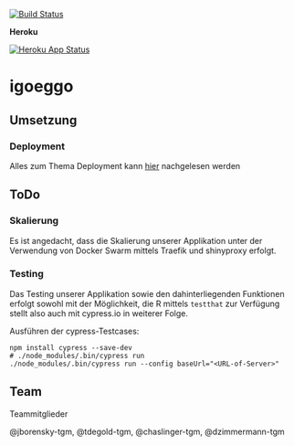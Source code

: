 [![Build Status](https://travis-ci.com/iGOEGGO/diplomprojekt.svg?token=sHpQspLqymz32HoPUpxz&branch=master)](https://travis-ci.com/iGOEGGO/diplomprojekt)
<!--[![CircleCI](https://circleci.com/gh/iGOEGGO/diplomprojekt.svg?style=svg&circle-token=18fc40d226ea9298fae8cc29e037758c09e71c1e)](https://app.circleci.com/pipelines/github/iGOEGGO/diplomprojekt)-->



**Heroku**

[![Heroku App Status](http://heroku-shields.herokuapp.com/igoeggo)](https://igoeggo.herokuapp.com) 

<!--

[//]: # "Boottime: ~ 3 min."
-->

# igoeggo

## Umsetzung 

### Deployment
Alles zum Thema Deployment kann [hier](https://igoeggo.github.io/#/./tutorials/deployment/index) nachgelesen werden 

## ToDo

### Skalierung

Es ist angedacht, dass die Skalierung unserer Applikation unter der Verwendung von Docker Swarm mittels Traefik und shinyproxy erfolgt. 

### Testing 

Das Testing unserer Applikation sowie den dahinterliegenden Funktionen erfolgt sowohl mit der Möglichkeit, die R mittels `testthat` zur Verfügung stellt also auch mit cypress.io in weiterer Folge.

Ausführen der cypress-Testcases: 
```shell
npm install cypress --save-dev
# ./node_modules/.bin/cypress run
./node_modules/.bin/cypress run --config baseUrl="<URL-of-Server>"
```

## Team

Teammitglieder

@jborensky-tgm, @tdegold-tgm, @chaslinger-tgm, @dzimmermann-tgm
